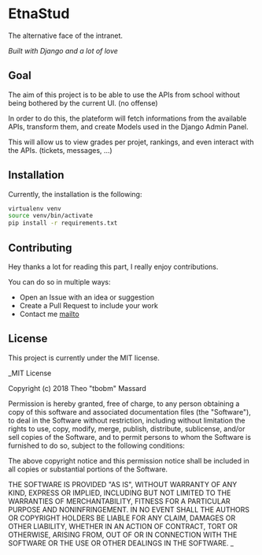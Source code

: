 # EtnaStud

The alternative face of the intranet.

_Built with Django and a lot of love_ 


## Goal

The aim of this project is to be able to use the APIs from school without being
bothered by the current UI. (no offense)

In order to do this, the plateform will fetch informations from the available
APIs, transform them, and create Models used in the Django Admin Panel.

This will allow us to view grades per projet, rankings, and even interact
with the APIs. (tickets, messages, ...)


## Installation

Currently, the installation is the following:

```bash
virtualenv venv
source venv/bin/activate
pip install -r requirements.txt
```


## Contributing

Hey thanks a lot for reading this part, I really enjoy contributions.

You can do so in multiple ways:
- Open an Issue with an idea or suggestion
- Create a Pull Request to include your work
- Contact me [mailto](mailto:16706490+tbobm@users.noreply.github.com)

## License

This project is currently under the MIT license.

_MIT License

Copyright (c) 2018 Theo "tbobm" Massard

Permission is hereby granted, free of charge, to any person obtaining a copy
of this software and associated documentation files (the "Software"), to deal
in the Software without restriction, including without limitation the rights
to use, copy, modify, merge, publish, distribute, sublicense, and/or sell
copies of the Software, and to permit persons to whom the Software is
furnished to do so, subject to the following conditions:

The above copyright notice and this permission notice shall be included in all
copies or substantial portions of the Software.

THE SOFTWARE IS PROVIDED "AS IS", WITHOUT WARRANTY OF ANY KIND, EXPRESS OR
IMPLIED, INCLUDING BUT NOT LIMITED TO THE WARRANTIES OF MERCHANTABILITY,
FITNESS FOR A PARTICULAR PURPOSE AND NONINFRINGEMENT. IN NO EVENT SHALL THE
AUTHORS OR COPYRIGHT HOLDERS BE LIABLE FOR ANY CLAIM, DAMAGES OR OTHER
LIABILITY, WHETHER IN AN ACTION OF CONTRACT, TORT OR OTHERWISE, ARISING FROM,
OUT OF OR IN CONNECTION WITH THE SOFTWARE OR THE USE OR OTHER DEALINGS IN THE
SOFTWARE.
_
